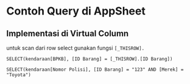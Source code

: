 # Contoh Query di AppSheet
## Implementasi di Virtual Column
untuk scan dari row select gunakan fungsi `[_THISROW].`
```
SELECT(kendaraan[BPKB], [ID Barang] = [_THISROW].[ID Barang])
```

```
SELECT(kendaraan[Nomor Polisi], [ID Barang] = "123" AND [Merek] = "Toyota")
```